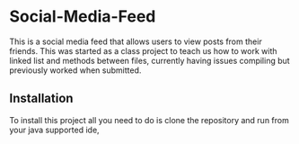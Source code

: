 # Social-Media-Feed

This is a social media feed that allows users to view posts from their friends.
This was started as a class project to teach us how to work with linked list and methods between files, currently having issues compiling but previously worked when submitted.


## Installation

To install this project all you need to do is clone the repository and run from your java supported ide,

